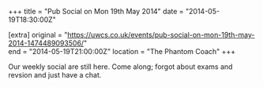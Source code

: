 +++
title = "Pub Social on Mon 19th May 2014"
date = "2014-05-19T18:30:00Z"

[extra]
original = "https://uwcs.co.uk/events/pub-social-on-mon-19th-may-2014-1474489093506/"    
end = "2014-05-19T21:00:00Z"
location = "The Phantom Coach"
+++

Our weekly social are still here. Come along; forgot about exams and revsion and just have a chat.


